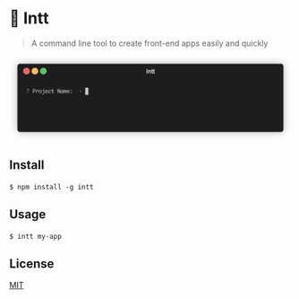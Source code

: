 # 🎉 Intt

> A command line tool to create front-end apps easily and quickly

![](screenshots/example.gif)

## Install

```
$ npm install -g intt
```

## Usage

```
$ intt my-app
```

## License

[MIT](https://github.com/cicec/intt/blob/master/LICENSE)
